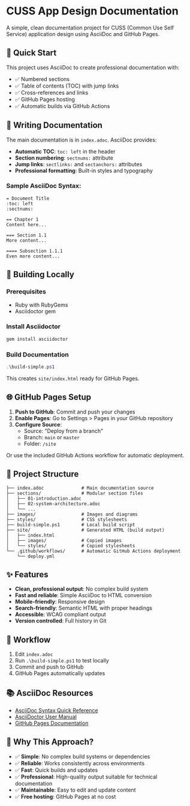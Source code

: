 # CUSS App Design Documentation

A simple, clean documentation project for CUSS (Common Use Self Service) application design using AsciiDoc and GitHub Pages.

## 🚀 Quick Start

This project uses AsciiDoc to create professional documentation with:
- ✅ Numbered sections
- ✅ Table of contents (TOC) with jump links
- ✅ Cross-references and links
- ✅ GitHub Pages hosting
- ✅ Automatic builds via GitHub Actions

## 📝 Writing Documentation

The main documentation is in `index.adoc`. AsciiDoc provides:

- **Automatic TOC**: `toc: left` in the header
- **Section numbering**: `sectnums:` attribute
- **Jump links**: `sectlinks:` and `sectanchors:` attributes
- **Professional formatting**: Built-in styles and typography

### Sample AsciiDoc Syntax:

```asciidoc
= Document Title
:toc: left
:sectnums:

== Chapter 1
Content here...

=== Section 1.1
More content...

==== Subsection 1.1.1
Even more content...
```

## 🔨 Building Locally

### Prerequisites
- Ruby with RubyGems
- Asciidoctor gem

### Install Asciidoctor
```bash
gem install asciidoctor
```

### Build Documentation
```powershell
.\build-simple.ps1
```

This creates `site/index.html` ready for GitHub Pages.

## 🌐 GitHub Pages Setup

1. **Push to GitHub**: Commit and push your changes
2. **Enable Pages**: Go to Settings > Pages in your GitHub repository
3. **Configure Source**: 
   - Source: "Deploy from a branch"
   - Branch: `main` or `master`
   - Folder: `/site`

Or use the included GitHub Actions workflow for automatic deployment.

## 📁 Project Structure

```
├── index.adoc              # Main documentation source
├── sections/               # Modular section files
│   ├── 01-introduction.adoc
│   ├── 02-system-architecture.adoc
│   └── ...
├── images/                 # Images and diagrams
├── styles/                 # CSS stylesheets  
├── build-simple.ps1        # Local build script
├── site/                   # Generated HTML (build output)
│   ├── index.html
│   ├── images/             # Copied images
│   └── styles/             # Copied stylesheets
└── .github/workflows/      # Automatic GitHub Actions deployment
    └── deploy.yml
```

## ✨ Features

- **Clean, professional output**: No complex build system
- **Fast and reliable**: Simple AsciiDoc to HTML conversion
- **Mobile-friendly**: Responsive design
- **Search-friendly**: Semantic HTML with proper headings
- **Accessible**: WCAG compliant output
- **Version controlled**: Full history in Git

## 🔄 Workflow

1. Edit `index.adoc`
2. Run `.\build-simple.ps1` to test locally
3. Commit and push to GitHub
4. GitHub Pages automatically updates

## 📚 AsciiDoc Resources

- [AsciiDoc Syntax Quick Reference](https://docs.asciidoctor.org/asciidoc/latest/syntax-quick-reference/)
- [AsciiDoctor User Manual](https://docs.asciidoctor.org/asciidoc/latest/)
- [GitHub Pages Documentation](https://docs.github.com/en/pages)

## 🎯 Why This Approach?

- ✅ **Simple**: No complex build systems or dependencies
- ✅ **Reliable**: Works consistently across environments
- ✅ **Fast**: Quick builds and updates
- ✅ **Professional**: High-quality output suitable for technical documentation
- ✅ **Maintainable**: Easy to edit and update content
- ✅ **Free hosting**: GitHub Pages at no cost